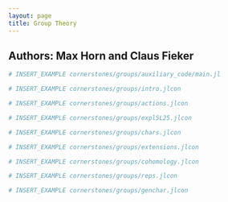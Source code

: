 ```yaml
---
layout: page
title: Group Theory
---
```


## Authors: Max Horn and Claus Fieker

```julia
# INSERT_EXAMPLE cornerstones/groups/auxiliary_code/main.jl
```

```julia
# INSERT_EXAMPLE cornerstones/groups/intro.jlcon
```

```julia
# INSERT_EXAMPLE cornerstones/groups/actions.jlcon
```

```julia
# INSERT_EXAMPLE cornerstones/groups/explSL25.jlcon
```

```julia
# INSERT_EXAMPLE cornerstones/groups/chars.jlcon
```

```julia
# INSERT_EXAMPLE cornerstones/groups/extensions.jlcon
```

```julia
# INSERT_EXAMPLE cornerstones/groups/cohomology.jlcon
```

```julia
# INSERT_EXAMPLE cornerstones/groups/reps.jlcon
```

```julia
# INSERT_EXAMPLE cornerstones/groups/genchar.jlcon
```
